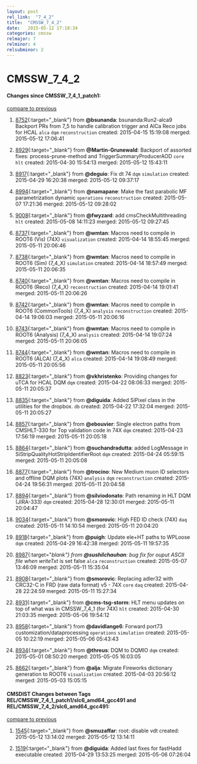 ```yaml
---
layout: post
rel_link:  "7_4_2"
title:  "CMSSW_7_4_2"
date:   2015-05-12 17:18:34
categories: cmssw
relmajor: 7
relminor: 4
relsubminor: 2
---
```


# CMSSW_7_4_2
#### Changes since CMSSW_7_4_1_patch1:

[compare to previous](https://github.com/cms-sw/cmssw/compare/CMSSW_7_4_1_patch1...CMSSW_7_4_2)



1. [8752](http://github.com/cms-sw/cmssw/pull/8752){:target="_blank"}  from **@bsunanda**: bsunanda:Run2-alca9 Backport PRs from 7_5 to handle calibration trigger and AlCa Reco jobs for HCAL `alca`  `dqm`  `reconstruction`  created: 2015-04-15 15:19:08 merged: 2015-05-12 17:06:41

2. [8929](http://github.com/cms-sw/cmssw/pull/8929){:target="_blank"}  from **@Martin-Grunewald**: Backport of assorted fixes: process-prune-method and TriggerSummaryProducerAOD `core`  `hlt`  created: 2015-04-30 15:54:13 merged: 2015-05-12 15:43:11

3. [8917](http://github.com/cms-sw/cmssw/pull/8917){:target="_blank"}  from **@deguio**: Fix dt 74 `dqm`  `simulation`  created: 2015-04-29 16:20:38 merged: 2015-05-12 09:37:17

4. [8994](http://github.com/cms-sw/cmssw/pull/8994){:target="_blank"}  from **@namapane**: Make the fast parabolic MF parametrization dynamic `operations`  `reconstruction`  created: 2015-05-07 17:21:36 merged: 2015-05-12 09:28:02

5. [9008](http://github.com/cms-sw/cmssw/pull/9008){:target="_blank"}  from **@fwyzard**: add cmsCheckMultithreading `hlt`  created: 2015-05-08 14:11:23 merged: 2015-05-12 09:27:45

6. [8737](http://github.com/cms-sw/cmssw/pull/8737){:target="_blank"}  from **@wmtan**: Macros need to compile in ROOT6 (Vis) (74X) `visualization`  created: 2015-04-14 18:55:45 merged: 2015-05-11 20:06:46

7. [8738](http://github.com/cms-sw/cmssw/pull/8738){:target="_blank"}  from **@wmtan**: Macros need to compile in ROOT6 (Sim) (7_4_X) `simulation`  created: 2015-04-14 18:57:49 merged: 2015-05-11 20:06:35

8. [8740](http://github.com/cms-sw/cmssw/pull/8740){:target="_blank"}  from **@wmtan**: Macros need to compile in ROOT6 (Reco) (7_4_X) `reconstruction`  created: 2015-04-14 19:01:41 merged: 2015-05-11 20:06:26

9. [8742](http://github.com/cms-sw/cmssw/pull/8742){:target="_blank"}  from **@wmtan**: Macros need to compile in ROOT6 (CommonTools) (7_4_X) `analysis`  `reconstruction`  created: 2015-04-14 19:06:03 merged: 2015-05-11 20:06:16

10. [8743](http://github.com/cms-sw/cmssw/pull/8743){:target="_blank"}  from **@wmtan**: Macros need to compile in ROOT6 (Analysis) (7_4_X) `analysis`  created: 2015-04-14 19:07:24 merged: 2015-05-11 20:06:05

11. [8744](http://github.com/cms-sw/cmssw/pull/8744){:target="_blank"}  from **@wmtan**: Macros need to compile in ROOT6 (ALCA) (7_4_X) `alca`  created: 2015-04-14 19:08:49 merged: 2015-05-11 20:05:56

12. [8823](http://github.com/cms-sw/cmssw/pull/8823){:target="_blank"}  from **@vkhristenko**: Providing changes for uTCA for HCAL DQM `dqm`  created: 2015-04-22 08:06:33 merged: 2015-05-11 20:05:37

13. [8835](http://github.com/cms-sw/cmssw/pull/8835){:target="_blank"}  from **@diguida**: Added SiPixel class in the utilities for the dropbox. `db`  created: 2015-04-22 17:32:04 merged: 2015-05-11 20:05:27

14. [8857](http://github.com/cms-sw/cmssw/pull/8857){:target="_blank"}  from **@ebouvier**: Single electron paths from CMSHLT-330 for Top validation code in 74X `dqm`  created: 2015-04-23 17:56:19 merged: 2015-05-11 20:05:18

15. [8864](http://github.com/cms-sw/cmssw/pull/8864){:target="_blank"}  from **@suchandradutta**:  added LogMessage in SiStripQualityHotStripIdentifierRoot `dqm`  created: 2015-04-24 05:59:15 merged: 2015-05-11 20:05:08

16. [8877](http://github.com/cms-sw/cmssw/pull/8877){:target="_blank"}  from **@trocino**: New Medium muon ID selectors and offline DQM plots (74X) `analysis`  `dqm`  `reconstruction`  created: 2015-04-24 19:56:31 merged: 2015-05-11 20:04:58

17. [8894](http://github.com/cms-sw/cmssw/pull/8894){:target="_blank"}  from **@silviodonato**: Path renaming in HLT DQM (JIRA-333) `dqm`  created: 2015-04-28 12:30:01 merged: 2015-05-11 20:04:47

18. [9034](http://github.com/cms-sw/cmssw/pull/9034){:target="_blank"}  from **@smorovic**: High FED ID check (74X) `daq`  created: 2015-05-11 14:10:54 merged: 2015-05-11 20:04:20

19. [8918](http://github.com/cms-sw/cmssw/pull/8918){:target="_blank"}  from **@puigh**: Update ele+HT paths to WPLoose `dqm`  created: 2015-04-29 16:42:38 merged: 2015-05-11 19:57:35

20. [8987](http://github.com/cms-sw/cmssw/pull/8987){:target="_blank"}  from **@sushilchauhan**: bug fix for ouput ASCII file when writeTxt_ is set false `alca`  `reconstruction`  created: 2015-05-07 13:46:09 merged: 2015-05-11 15:35:04

21. [8908](http://github.com/cms-sw/cmssw/pull/8908){:target="_blank"}  from **@smorovic**: Replacing adler32 with CRC32-C in FRD (raw data format) v5 - 74X `core`  `daq`  created: 2015-04-28 22:24:59 merged: 2015-05-11 15:27:34

22. [8931](http://github.com/cms-sw/cmssw/pull/8931){:target="_blank"}  from **@cms-tsg-storm**: HLT menu updates on top of what was in CMSSW_7_4_1 (for 74X) `hlt`  created: 2015-04-30 21:03:35 merged: 2015-05-06 19:54:12

23. [8958](http://github.com/cms-sw/cmssw/pull/8958){:target="_blank"}  from **@davidlange6**: Forward port73 customization/dataprocessing `operations`  `simulation`  created: 2015-05-05 10:22:19 merged: 2015-05-06 05:43:43

24. [8934](http://github.com/cms-sw/cmssw/pull/8934){:target="_blank"}  from **@threus**: DQM to DQMIO `dqm`  created: 2015-05-01 08:50:20 merged: 2015-05-05 16:03:05

25. [8662](http://github.com/cms-sw/cmssw/pull/8662){:target="_blank"}  from **@alja**: Migrate Fireworks dictionary generation to ROOT6  `visualization`  created: 2015-04-03 20:56:12 merged: 2015-05-03 15:05:15

#### CMSDIST Changes between Tags REL/CMSSW_7_4_1_patch1/slc6_amd64_gcc491 and REL/CMSSW_7_4_2/slc6_amd64_gcc491:

[compare to previous](https://github.com/cms-sw/cmsdist/compare/REL/CMSSW_7_4_1_patch1/slc6_amd64_gcc491...REL/CMSSW_7_4_2/slc6_amd64_gcc491)



1. [1545](http://github.com/cms-sw/cmsdist/pull/1545){:target="_blank"}  from **@smuzaffar**: root: disable vdt created: 2015-05-12 13:14:02 merged: 2015-05-12 13:14:11

2. [1519](http://github.com/cms-sw/cmsdist/pull/1519){:target="_blank"}  from **@diguida**: Added last fixes for fastHadd executable created: 2015-04-29 13:53:25 merged: 2015-05-06 07:26:04
